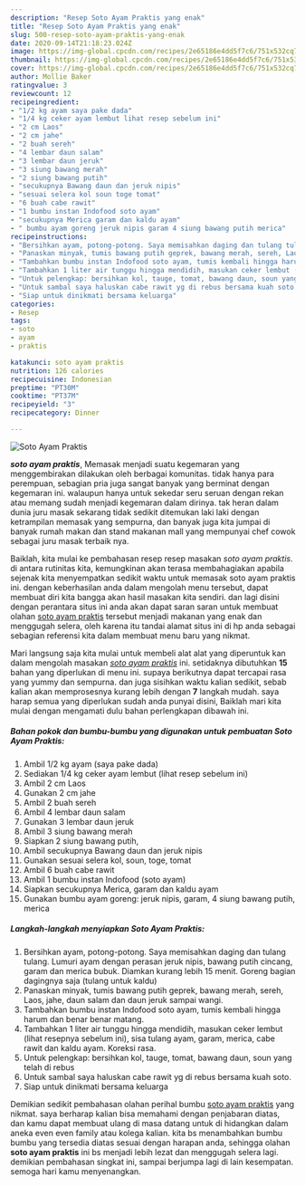```yaml
---
description: "Resep Soto Ayam Praktis yang enak"
title: "Resep Soto Ayam Praktis yang enak"
slug: 500-resep-soto-ayam-praktis-yang-enak
date: 2020-09-14T21:18:23.024Z
image: https://img-global.cpcdn.com/recipes/2e65186e4dd5f7c6/751x532cq70/soto-ayam-praktis-foto-resep-utama.jpg
thumbnail: https://img-global.cpcdn.com/recipes/2e65186e4dd5f7c6/751x532cq70/soto-ayam-praktis-foto-resep-utama.jpg
cover: https://img-global.cpcdn.com/recipes/2e65186e4dd5f7c6/751x532cq70/soto-ayam-praktis-foto-resep-utama.jpg
author: Mollie Baker
ratingvalue: 3
reviewcount: 12
recipeingredient:
- "1/2 kg ayam saya pake dada"
- "1/4 kg ceker ayam lembut lihat resep sebelum ini"
- "2 cm Laos"
- "2 cm jahe"
- "2 buah sereh"
- "4 lembar daun salam"
- "3 lembar daun jeruk"
- "3 siung bawang merah"
- "2 siung bawang putih"
- "secukupnya Bawang daun dan jeruk nipis"
- "sesuai selera kol soun toge tomat"
- "6 buah cabe rawit"
- "1 bumbu instan Indofood soto ayam"
- "secukupnya Merica garam dan kaldu ayam"
- " bumbu ayam goreng jeruk nipis garam 4 siung bawang putih merica"
recipeinstructions:
- "Bersihkan ayam, potong-potong. Saya memisahkan daging dan tulang tulang. Lumuri ayam dengan perasan jeruk nipis, bawang putih cincang, garam dan merica bubuk. Diamkan kurang lebih 15 menit. Goreng bagian dagingnya saja (tulang untuk kaldu)"
- "Panaskan minyak, tumis bawang putih geprek, bawang merah, sereh, Laos, jahe, daun salam dan daun jeruk sampai wangi."
- "Tambahkan bumbu instan Indofood soto ayam, tumis kembali hingga harum dan benar benar matang."
- "Tambahkan 1 liter air tunggu hingga mendidih, masukan ceker lembut (lihat resepnya sebelum ini), sisa tulang ayam, garam, merica, cabe rawit dan kaldu ayam. Koreksi rasa."
- "Untuk pelengkap: bersihkan kol, tauge, tomat, bawang daun, soun yang telah di rebus"
- "Untuk sambal saya haluskan cabe rawit yg di rebus bersama kuah soto."
- "Siap untuk dinikmati bersama keluarga"
categories:
- Resep
tags:
- soto
- ayam
- praktis

katakunci: soto ayam praktis 
nutrition: 126 calories
recipecuisine: Indonesian
preptime: "PT30M"
cooktime: "PT37M"
recipeyield: "3"
recipecategory: Dinner

---
```



![Soto Ayam Praktis](https://img-global.cpcdn.com/recipes/2e65186e4dd5f7c6/751x532cq70/soto-ayam-praktis-foto-resep-utama.jpg)

<b><i>soto ayam praktis</i></b>, Memasak menjadi suatu kegemaran yang menggembirakan dilakukan oleh berbagai komunitas. tidak hanya para perempuan, sebagian pria juga sangat banyak yang berminat dengan kegemaran ini. walaupun hanya untuk sekedar seru seruan dengan rekan atau memang sudah menjadi kegemaran dalam dirinya. tak heran dalam dunia juru masak sekarang tidak sedikit ditemukan laki laki dengan ketrampilan memasak yang sempurna, dan banyak juga kita jumpai di banyak rumah makan dan stand makanan mall yang mempunyai chef cowok sebagai juru masak terbaik nya.

Baiklah, kita mulai ke pembahasan resep resep masakan <i>soto ayam praktis</i>. di antara rutinitas kita, kemungkinan akan terasa membahagiakan apabila sejenak kita menyempatkan sedikit waktu untuk memasak soto ayam praktis ini. dengan keberhasilan anda dalam mengolah menu tersebut, dapat membuat diri kita bangga akan hasil masakan kita sendiri. dan lagi disini dengan perantara situs ini anda akan dapat saran saran untuk membuat olahan <u>soto ayam praktis</u> tersebut menjadi makanan yang enak dan menggugah selera, oleh karena itu tandai alamat situs ini di hp anda sebagai sebagian referensi kita dalam membuat menu baru yang nikmat.




Mari langsung saja kita mulai untuk membeli alat alat yang diperuntuk kan dalam mengolah masakan <u><i>soto ayam praktis</i></u> ini. setidaknya dibutuhkan <b>15</b> bahan yang diperlukan di menu ini. supaya berikutnya dapat tercapai rasa yang yummy dan sempurna. dan juga sisihkan waktu kalian sedikit, sebab kalian akan memprosesnya kurang lebih dengan <b>7</b> langkah mudah. saya harap semua yang diperlukan sudah anda punyai disini, Baiklah mari kita mulai dengan mengamati dulu bahan perlengkapan dibawah ini.

<!--inarticleads1-->

##### Bahan pokok dan bumbu-bumbu yang digunakan untuk pembuatan Soto Ayam Praktis:

1. Ambil 1/2 kg ayam (saya pake dada)
1. Sediakan 1/4 kg ceker ayam lembut (lihat resep sebelum ini)
1. Ambil 2 cm Laos
1. Gunakan 2 cm jahe
1. Ambil 2 buah sereh
1. Ambil 4 lembar daun salam
1. Gunakan 3 lembar daun jeruk
1. Ambil 3 siung bawang merah
1. Siapkan 2 siung bawang putih,
1. Ambil secukupnya Bawang daun dan jeruk nipis
1. Gunakan sesuai selera kol, soun, toge, tomat
1. Ambil 6 buah cabe rawit
1. Ambil 1 bumbu instan Indofood (soto ayam)
1. Siapkan secukupnya Merica, garam dan kaldu ayam
1. Gunakan  bumbu ayam goreng: jeruk nipis, garam, 4 siung bawang putih, merica




<!--inarticleads2-->

##### Langkah-langkah menyiapkan Soto Ayam Praktis:

1. Bersihkan ayam, potong-potong. Saya memisahkan daging dan tulang tulang. Lumuri ayam dengan perasan jeruk nipis, bawang putih cincang, garam dan merica bubuk. Diamkan kurang lebih 15 menit. Goreng bagian dagingnya saja (tulang untuk kaldu)
1. Panaskan minyak, tumis bawang putih geprek, bawang merah, sereh, Laos, jahe, daun salam dan daun jeruk sampai wangi.
1. Tambahkan bumbu instan Indofood soto ayam, tumis kembali hingga harum dan benar benar matang.
1. Tambahkan 1 liter air tunggu hingga mendidih, masukan ceker lembut (lihat resepnya sebelum ini), sisa tulang ayam, garam, merica, cabe rawit dan kaldu ayam. Koreksi rasa.
1. Untuk pelengkap: bersihkan kol, tauge, tomat, bawang daun, soun yang telah di rebus
1. Untuk sambal saya haluskan cabe rawit yg di rebus bersama kuah soto.
1. Siap untuk dinikmati bersama keluarga




Demikian sedikit pembahasan olahan perihal bumbu <u>soto ayam praktis</u> yang nikmat. saya berharap kalian bisa memahami dengan penjabaran diatas, dan kamu dapat membuat ulang di masa datang untuk di hidangkan dalam aneka even even family atau kolega kalian. kita bs menambahkan bumbu bumbu yang tersedia diatas sesuai dengan harapan anda, sehingga olahan <b>soto ayam praktis</b> ini bs menjadi lebih lezat dan menggugah selera lagi. demikian pembahasan singkat ini, sampai berjumpa lagi di lain kesempatan. semoga hari kamu menyenangkan.
